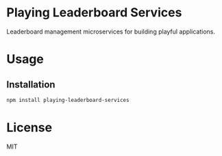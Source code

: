 Playing Leaderboard Services
============================

Leaderboard management microservices for building playful applications.

# Usage

## Installation

```bash
npm install playing-leaderboard-services
```

# License

MIT